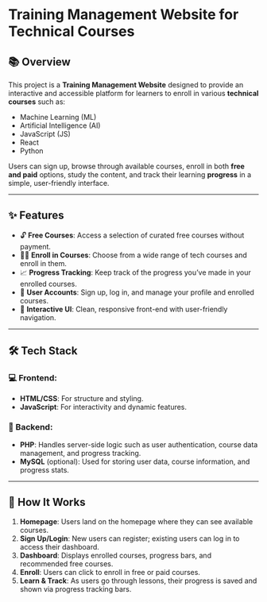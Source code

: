 # Training Management Website for Technical Courses

## 📚 Overview

This project is a **Training Management Website** designed to provide an interactive and accessible platform for learners to enroll in various **technical courses** such as:

- Machine Learning (ML)
- Artificial Intelligence (AI)
- JavaScript (JS)
- React
- Python

Users can sign up, browse through available courses, enroll in both **free and paid** options, study the content, and track their learning **progress** in a simple, user-friendly interface.

---

## ✨ Features

- 🔓 **Free Courses**: Access a selection of curated free courses without payment.
- 🧑‍💻 **Enroll in Courses**: Choose from a wide range of tech courses and enroll in them.
- 📈 **Progress Tracking**: Keep track of the progress you’ve made in your enrolled courses.
- 🔐 **User Accounts**: Sign up, log in, and manage your profile and enrolled courses.
- 💬 **Interactive UI**: Clean, responsive front-end with user-friendly navigation.

---

## 🛠️ Tech Stack

### 💻 Frontend:
- **HTML/CSS**: For structure and styling.
- **JavaScript**: For interactivity and dynamic features.

### 🧠 Backend:
- **PHP**: Handles server-side logic such as user authentication, course data management, and progress tracking.
- **MySQL** (optional): Used for storing user data, course information, and progress stats.

---

## 🔧 How It Works

1. **Homepage**: Users land on the homepage where they can see available courses.
2. **Sign Up/Login**: New users can register; existing users can log in to access their dashboard.
3. **Dashboard**: Displays enrolled courses, progress bars, and recommended free courses.
4. **Enroll**: Users can click to enroll in free or paid courses.
5. **Learn & Track**: As users go through lessons, their progress is saved and shown via progress tracking bars.


